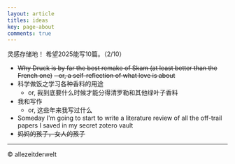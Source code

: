 ```yaml
---
layout: article
titles: ideas
key: page-about
comments: true
---
```


灵感存储地！
希望2025能写10篇。（2/10）

- ~~Why Druck is by far the best remake of Skam (at least better than the French one)~~
  ~~- or, a self-reflection of what love is about~~
- 科学做饭之学习各种香料的用途
  - or, 我到底要什么时候才能分得清罗勒和其他绿叶子香料
- 我和写作
  - or, 这些年来我写过什么
- Someday I'm going to start to write a literature review of all the off-trail papers I saved in my secret zotero vault
- ~~妈妈的孩子，女人的孩子~~
 
---
© allezeitderwelt
